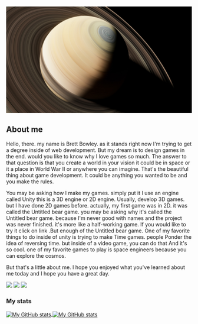 ![img](img/img.jpg)

## About me

Hello, there. my name is Brett Bowley. as it stands right now I'm trying to get a degree inside of web development. But my dream is to design games in the end. would you like to know why I love games so much. The answer to that question is that you create a world in your vision it could be in space or it a place in World War II or anywhere you can imagine. That's the beautiful thing about game development. It could be anything you wanted to be and you make the rules.

You may be asking how I make my games. simply put it I use an engine called Unity this is a 3D engine or 2D engine. Usually, develop 3D games. but I have done 2D games before. actually, my first game was in 2D. it was called the Untitled bear game. you may be asking why it's called the Untitled bear game. because I'm never good with names and the project was never finished. it's more like a half-working game. If you would like to try it click on link .But enough of the Untitled bear game. One of my favorite things to do inside of unity is trying to make Time games. people Ponder the idea of reversing time. but inside of a video game, you can do that And it's so cool. one of my favorite games to play is space engineers because you can explore the cosmos.

But that's a little about me. I hope you enjoyed what you've learned about me today and I hope you have a great day.

![](https://img.shields.io/badge/code-javascript-informational?style=for-the-badge&logo=javascript&logoColor=white&color=51be8d)
![](https://img.shields.io/badge/web-css-informational?style=for-the-badge&logo=css3&logoColor=white&color=51be8d)
![](https://img.shields.io/badge/web-html-informational?style=for-the-badge&logo=html5&logoColor=white&color=51be8d)

### My stats

<a href="https://github.com/
Bearium-BB
">
  <img height="205px" align="center" src="https://github-readme-stats.vercel.app/api?username=
Bearium-BB
&theme=vue&show_icons=true" alt="My GitHub stats" />
</a>
<a href="https://github.com/
Bearium-BB
">
  <img align="center" src="https://github-readme-stats.vercel.app/api/top-langs/?username=Bearium-BB&theme=vue&hide=Ruby&show_icons=true&langs_count=3" alt="My 
  GitHub stats"/>
</a>